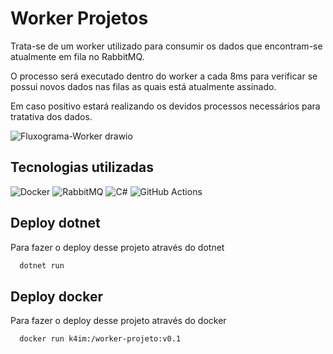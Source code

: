 
# Worker Projetos

Trata-se de um worker utilizado para consumir os dados que encontram-se atualmente em fila no RabbitMQ.

O processo será executado dentro do worker a cada 8ms para verificar se possui novos dados nas filas as quais está atualmente assinado.

Em caso positivo estará realizando os devidos processos necessários para tratativa dos dados.


![Fluxograma-Worker drawio](https://github.com/k4im/icarus.projetoWorker/assets/108486349/51f63eaa-32c1-406f-90dc-dd3632e4d908)


## Tecnologias utilizadas

![Docker](https://img.shields.io/badge/docker-%230db7ed.svg?style=for-the-badge&logo=docker&logoColor=white) ![RabbitMQ](https://img.shields.io/badge/Rabbitmq-FF6600?style=for-the-badge&logo=rabbitmq&logoColor=white) ![C#](https://img.shields.io/badge/c%23-%23239120.svg?style=for-the-badge&logo=c-sharp&logoColor=white) ![GitHub Actions](https://img.shields.io/badge/github%20actions-%232671E5.svg?style=for-the-badge&logo=githubactions&logoColor=white)

## Deploy dotnet

Para fazer o deploy desse projeto através do dotnet

```bash
  dotnet run
```

## Deploy docker

Para fazer o deploy desse projeto através do docker

```bash
  docker run k4im:/worker-projeto:v0.1
```

